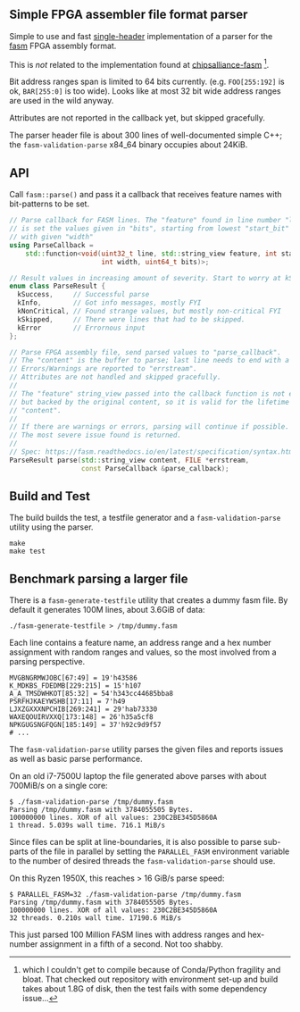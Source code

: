 Simple FPGA assembler file format parser
----------------------------------------

Simple to use and fast [single-header](./fasm-parse.h) implementation of a
parser for the [fasm] FPGA assembly format.

This is _not_ related to the implementation found at [chipsalliance-fasm] [^1].

Bit address ranges span is limited to 64 bits currently.
(e.g. `FOO[255:192]` is ok, `BAR[255:0]` is too wide). Looks like at most
32 bit wide address ranges are used in the wild anyway.

Attributes are not reported in the callback yet, but skipped gracefully.

The parser header file is about 300 lines of well-documented simple C++; the
`fasm-validation-parse` x84_64 binary occupies about 24KiB.

## API

Call `fasm::parse()` and pass it a callback that receives feature names
with bit-patterns to be set.

```c++
// Parse callback for FASM lines. The "feature" found in line number "line"
// is set the values given in "bits", starting from lowest "start_bit" (lsb)
// with given "width"
using ParseCallback =
    std::function<void(uint32_t line, std::string_view feature, int start_bit,
                       int width, uint64_t bits)>;

// Result values in increasing amount of severity. Start to worry at kSkipped.
enum class ParseResult {
  kSuccess,     // Successful parse
  kInfo,        // Got info messages, mostly FYI
  kNonCritical, // Found strange values, but mostly non-critical FYI
  kSkipped,     // There were lines that had to be skipped.
  kError        // Errornous input
};

// Parse FPGA assembly file, send parsed values to "parse_callback".
// The "content" is the buffer to parse; last line needs to end with a newline.
// Errors/Warnings are reported to "errstream".
// Attributes are not handled and skipped gracefully.
//
// The "feature" string_view passed into the callback function is not ephemeral
// but backed by the original content, so it is valid for the lifetime of
// "content".
//
// If there are warnings or errors, parsing will continue if possible.
// The most severe issue found is returned.
//
// Spec: https://fasm.readthedocs.io/en/latest/specification/syntax.html
ParseResult parse(std::string_view content, FILE *errstream,
                  const ParseCallback &parse_callback);
```

## Build and Test

The build builds the test, a testfile generator and a `fasm-validation-parse`
utility using the parser.

```
make
make test
```

## Benchmark parsing a larger file

There is a `fasm-generate-testfile` utility that creates a dummy fasm file.
By default it generates 100M lines, about 3.6GiB of data:

```
./fasm-generate-testfile > /tmp/dummy.fasm
```

Each line contains a feature name, an address range and a hex number
assignment with random ranges and values, so the most involved from a parsing
perspective.

```
MVGBNGRMWJOBC[67:49] = 19'h43586
K_MDKBS_FDEDMB[229:215] = 15'h107
A_A_TMSDWHKOT[85:32] = 54'h343cc44685bba8
PSRFHJKAEYWSHB[17:11] = 7'h49
LJXZGXXXNPCHIB[269:241] = 29'hab73330
WAXEQOUIRVXXQ[173:148] = 26'h35a5cf8
NPKGUGSNGFQGN[185:149] = 37'h92c9d9f57
# ...
```

The `fasm-validation-parse` utility parses the given files and reports issues
as well as basic parse performance.

On an old i7-7500U laptop the file generated above parses with about 700MiB/s
on a single core:

```
$ ./fasm-validation-parse /tmp/dummy.fasm
Parsing /tmp/dummy.fasm with 3784055505 Bytes.
100000000 lines. XOR of all values: 230C2BE345D5860A
1 thread. 5.039s wall time. 716.1 MiB/s
```

Since files can be split at line-boundaries, it is also possible to parse
sub-parts of the file in parallel by setting the `PARALLEL_FASM` environment
variable to the number of desired threads the `fasm-validation-parse` should
use.

On this Ryzen 1950X, this reaches > 16 GiB/s parse speed:

```
$ PARALLEL_FASM=32 ./fasm-validation-parse /tmp/dummy.fasm
Parsing /tmp/dummy.fasm with 3784055505 Bytes.
100000000 lines. XOR of all values: 230C2BE345D5860A
32 threads. 0.210s wall time. 17190.6 MiB/s
```

This just parsed 100 Million FASM lines with address ranges and hex-number
assignment in a fifth of a second. Not too shabby.

[^1]: which I couldn't get to compile because of Conda/Python fragility and
bloat. That checked out repository with environment set-up and build takes
about 1.8G of disk, then the test fails with some dependency issue...

[fasm]: https://fasm.readthedocs.io/
[chipsalliance-fasm]: https://github.com/chipsalliance/fasm

